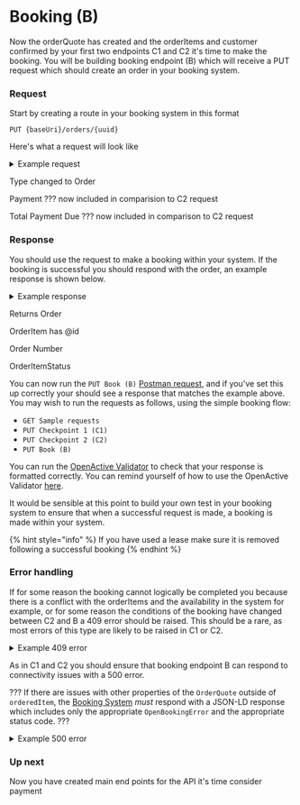# Booking (B)

Now the orderQuote has created and the orderItems and customer confirmed by your first two endpoints C1 and C2 it's time to make the booking. You will be building booking endpoint (B) which will receive a PUT request which should create an order in your booking system.

### Request

Start by creating a route in your booking system in this format

`PUT {baseUri}/orders/{uuid}`

Here's what a request will look like

<details>

<summary>Example request</summary>

```
{
  "@context": "https://openactive.io/",
  "@type": "Order",
  "brokerRole": "https://openactive.io/AgentBroker",
  "broker": {
    "@type": "Organization",
    "name": "MyFitnessApp",
    "url": "https://myfitnessapp.example.com",
    "description": "A fitness app for all the community",
    "logo": {
      "@type": "ImageObject",
      "url": "http://data.myfitnessapp.org.uk/images/logo.png"
    },
    "address": {
      "@type": "PostalAddress",
      "streetAddress": "Alan Peacock Way",
      "addressLocality": "Village East",
      "addressRegion": "Middlesbrough",
      "postalCode": "TS4 3AE",
      "addressCountry": "GB"
    }
  },
  "seller": {
    "@type": "Organization",
    "@id": "https://example.com/api/organisations/123"
  },
  "customer": {
    "@type": "Person",
    "email": "geoffcapes@example.com",
    "telephone": "020 811 8055",
    "givenName": "Geoff",
    "familyName": "Capes"
  },
  "orderedItem": [
    {
      "@type": "OrderItem",
      "position": 0,
      "acceptedOffer": {
        "@type": "Offer",
        "@id": "https://example.com/events/452#/offers/878"
      },
      "orderedItem": {
        "@type": "ScheduledSession",
        "@id": "https://example.com/events/452/subEvents/132"
      }
    }
  ],
  "totalPaymentDue": {
    "@type": "PriceSpecification",
    "price": 5,
    "priceCurrency": "GBP"
  },
  "payment": {
    "@type": "Payment",
    "name": "AcmeBroker Points",
    "identifier": "1234567890npduy2f"
  }
}
```

</details>

Type changed to Order

Payment ??? now included in comparision to C2 request

Total Payment Due ??? now included in comparison to C2 request

### Response

You should use the request to make a booking within your system. If the booking is successful you should respond with the order, an example response is shown below.&#x20;

<details>

<summary>Example response</summary>

```
{
  "@context": "https://openactive.io/",
  "@type": "Order",
  "@id": "https://example.com/api/orders/e11429ea-467f-4270-ab62-e47368996fe8",
  "orderNumber": "AB000001",
  "brokerRole": "https://openactive.io/AgentBroker",
  "broker": {
    "@type": "Organization",
    "name": "MyFitnessApp",
    "url": "https://myfitnessapp.example.com",
    "description": "A fitness app for all the community",
    "logo": {
      "@type": "ImageObject",
      "url": "http://data.myfitnessapp.org.uk/images/logo.png"
    },
    "address": {
      "@type": "PostalAddress",
      "streetAddress": "Alan Peacock Way",
      "addressLocality": "Village East",
      "addressRegion": "Middlesbrough",
      "postalCode": "TS4 3AE",
      "addressCountry": "GB"
    }
  },
  "customer": {
    "@type": "Person",
    "email": "geoffcapes@example.com",
    "telephone": "020 811 8055",
    "givenName": "Geoff",
    "familyName": "Capes"
  },
  "seller": {
    "@type": "Organization",
    "@id": "https://example.com/api/organisations/123",
    "identifier": "CRUOZWJ1",
    "name": "Better",
    "taxMode": "https://openactive.io/TaxGross",
    "legalName": "Greenwich Leisure Limited",
    "description": "A charitable social enterprise for all the community",
    "url": "https://www.better.org.uk",
    "logo": {
      "@type": "ImageObject",
      "url": "http://data.better.org.uk/images/logo.png"
    },
    "telephone": "020 3457 8700",
    "email": "customerservices@gll.org",
    "vatID": "GB 789 1234 56",
    "address": {
      "@type": "PostalAddress",
      "streetAddress": "Alan Peacock Way",
      "addressLocality": "Village East",
      "addressRegion": "Middlesbrough",
      "postalCode": "TS4 3AE",
      "addressCountry": "GB"
    },
    "termsOfService": [
      {
        "@type": "PrivacyPolicy",
        "name": "Privacy Policy",
        "url": "https://example.com/privacy-policy",
        "requiresExplicitConsent": false
      },
      {
        "@type": "TermsOfUse",
        "name": "Terms and Conditions",
        "url": "https://example.com/terms-and-conditions",
        "dateModified": "2019-04-16T20:31:13Z",
        "requiresExplicitConsent": true
      }
    ]
  },
  "bookingService": {
    "@type": "BookingService",
    "name": "Playwaze",
    "url": "http://www.playwaze.com",
    "termsOfService": [
      {
        "@type": "Terms",
        "name": "Terms of Service",
        "url": "https://brokerexample.com/terms.html",
        "requiresExplicitConsent": false
      }
    ]
  },
  "orderedItem": [
    {
      "@type": "OrderItem",
      "@id": "https://example.com/api/orders/e11429ea-467f-4270-ab62-e47368996fe8#/orderedItem/1234",
      "position": 0,
      "orderItemStatus": "https://openactive.io/OrderItemConfirmed",
      "unitTaxSpecification": [
        {
          "@type": "TaxChargeSpecification",
          "name": "VAT at 20%",
          "price": 1,
          "priceCurrency": "GBP",
          "rate": 0.2
        }
      ],
      "acceptedOffer": {
        "@type": "Offer",
        "@id": "https://example.com/events/452#/offers/878",
        "description": "Winger space for Speedball.",
        "name": "Speedball winger position",
        "price": 10,
        "priceCurrency": "GBP",
        "validFromBeforeStartDate": "P6D",
        "allowCustomerCancellationFullRefund": true,
        "latestCancellationBeforeStartDate": "P1D"
      },
      "orderedItem": {
        "@type": "ScheduledSession",
        "@id": "https://example.com/events/452/subEvents/132",
        "identifier": 123,
        "eventStatus": "https://schema.org/EventScheduled",
        "startDate": "2018-10-30T11:00:00Z",
        "endDate": "2018-10-30T12:00:00Z",
        "duration": "PT1H",
        "superEvent": {
          "@type": "SessionSeries",
          "@id": "https://api.example.com/events/452",
          "name": "Bodypump",
          "activity": [
            {
              "type": "Concept",
              "id": "https://openactive.io/activity-list#5e78bcbe-36db-425a-9064-bf96d09cc351",
              "prefLabel": "Bodypump™",
              "inScheme": "https://openactive.io/activity-list"
            }
          ],
          "url": "https://example.com/events/452",
          "location": {
            "@type": "Place",
            "url": "https://www.everyoneactive.com/centres/Middlesbrough-Sports-Village",
            "name": "Middlesbrough Sports Village",
            "identifier": "0140",
            "address": {
              "@type": "PostalAddress",
              "streetAddress": "Alan Peacock Way",
              "addressLocality": "Village East",
              "addressRegion": "Middlesbrough",
              "postalCode": "TS4 3AE",
              "addressCountry": "GB"
            },
            "geo": {
              "@type": "GeoCoordinates",
              "latitude": 54.543964,
              "longitude": -1.20978500000001
            }
          }
        }
      },
      "accessPass": [
        {
          "@type": "Barcode",
          "text": "0123456789"
        }
      ]
    }
  ],
  "totalPaymentDue": {
    "@type": "PriceSpecification",
    "price": 5,
    "priceCurrency": "GBP"
  },
  "totalPaymentTax": [
    {
      "@type": "TaxChargeSpecification",
      "name": "VAT at 20%",
      "price": 1,
      "priceCurrency": "GBP",
      "rate": 0.2
    }
  ],
  "payment": {
    "@type": "Payment",
    "name": "AcmeBroker Points",
    "identifier": "1234567890npduy2f"
  }
}
```

</details>

Returns Order

OrderItem has @id

Order Number

OrderItemStatus

You can now run the `PUT Book (B)` [Postman request](https://documenter.getpostman.com/view/21015180/Uz5DqdCf), and if you've set this up correctly your should see a response that matches the example above. You may wish to run the requests as follows, using the simple booking flow:&#x20;

* `GET Sample requests`
* `PUT Checkpoint 1 (C1)`
* `PUT Checkpoint 2 (C2)`
* `PUT Book (B)`

You can run the [OpenActive Validator](https://validator.openactive.io/) to check that your response is formatted correctly. You can remind yourself of how to use the OpenActive Validator [here](../../getting-started/tools-and-resources/#openactive-validator). &#x20;

It would be sensible at this point to build your own test in your booking system to ensure that when a successful request is made, a booking is made within your system.

{% hint style="info" %}
If you have used a lease make sure it is removed following a successful booking
{% endhint %}

### Error handling

If for some reason the booking cannot logically be completed you because there is a conflict with the orderItems and the availability in the system for example, or for some reason the conditions of the booking have changed between C2 and B a 409 error should be raised. This should be a rare, as most errors of this type are likely to be raised in C1 or C2.

<details>

<summary>Example 409 error</summary>

```
{
  "@context": "https://openactive.io/",
  "@type": "UnableToProcessOrderItemError",
  "description": "An error occurred while processing the items within this booking."
}
```

</details>

As in C1 and C2 you should ensure that booking endpoint B can respond to connectivity issues with a 500 error.

??? If there are issues with other properties of the `OrderQuote` outside of `orderedItem`, the [Booking System](https://openactive.io/open-booking-api/EditorsDraft/1.0CR3/#dfn-booking-system) _must_ respond with a JSON-LD response which includes only the appropriate `OpenBookingError` and the appropriate status code. ???

<details>

<summary>Example 500 error</summary>

```
{
  "@context": "https://openactive.io/",
  "@type": "TemporarilyUnableToProduceOrderQuoteError",
  "description": "Temporary error occurred in the database"
}
```

</details>

### Up next

Now you have created main end points for the API it's time consider payment&#x20;

